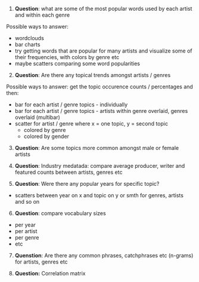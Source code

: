 1. **Question**: what are some of the most popular words used by each artist and within each genre

Possible ways to answer:
* wordclouds
* bar charts
* try getting words that are popular for many artists and visualize some of their frequencies, with colors by genre etc
* maybe scatters comparing some word popularities

2. **Question**: Are there any topical trends amongst artists / genres

Possible ways to answer: get the topic occurence counts / percentages and then:
* bar for each artist / genre topics - individually
* bar for each artist / genre topics - artists within genre overlaid, genres overlaid (multibar)
* scatter for artist / genre where x = one topic, y = second topic
    - colored by genre
    - colored by gender

3. **Question**: Are some topics more common amongst male or female artists

4. **Question**: Industry medatada: compare average producer, writer and featured counts between artists, genres etc

5. **Question**: Were there any popular years for specific topic?
* scatters between year on x  and topic on y or smth for genres, artists and so on

6. **Question**: compare vocabulary sizes
* per year
* per artist
* per genre
* etc

7. **Quenstion**: Are there any common phrases, catchphrases etc (n-grams) for artists, genres etc

8. **Question:** Correlation matrix

